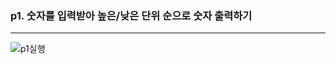 ### p1. 숫자를 입력받아 높은/낮은 단위 순으로 숫자 출력하기
---

![p1실행](https://github.com/min-young417/GameP_Report/assets/122364547/493f403c-3184-456c-945f-530ba75d0217)
